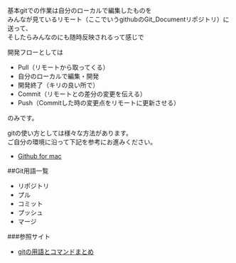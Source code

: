 
基本gitでの作業は自分のローカルで編集したものを  
みんなが見ているリモート（ここでいうgithubのGit_Documentリポジトリ）に送って、  
そしたらみんなのにも随時反映されるって感じで

開発フローとしては

* Pull（リモートから取ってくる）  
* 自分のローカルで編集・開発    
* 開発終了（キリの良い所で）
* Commit（リモートとの差分の変更を伝える）  
* Push（Commitした時の変更点をリモートに更新させる）

のみです。


gitの使い方としては様々な方法があります。  
ご自分の環境に沿って下記を参考にお進みください。

* [Github for mac](https://github.com/techlogics/Git_Document/blob/master/github.md)


##Git用語一覧
* リポジトリ
* プル
* コミット
* プッシュ
* マージ

###参照サイト
* [gitの用語とコマンドまとめ](http://qiita.com/yusukaaay/items/56de8e5f3f0d888906d1)